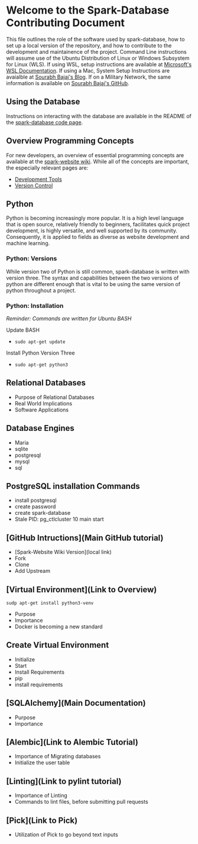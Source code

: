 # Welcome to the Spark-Database Contributing Document
This file outlines the role of the software used by spark-database, how to set up a local version of the repository, and how to contribute to the development and maintainence of the project. Command Line instructions will assume use of the Ubuntu Distribution of Linux or Windows Subsystem for Linux (WLS). If using WSL, setup instructions are available at [Microsoft's WSL Documentation](https://docs.microsoft.com/en-us/windows/wsl/install-win10). If using a Mac, System Setup Instructions are avaialble at [Sourabh Bajaj's Blog](http://sourabhbajaj.com/mac-setup/). If on a Military Network, the same information is available on [Sourabh Bajaj's GitHub](https://github.com/sb2nov/mac-setup).

## Using the Database
Instructions on interacting with the database are available in the README of the [spark-database code page](https://github.com/TravisSpark/spark-database).

## Overview Programming Concepts
For new developers, an overview of essential programming concepts are available at the [spark-website wiki](https://github.com/TravisSpark/spark-website/wiki). While all of the concepts are important, the especially relevant pages are:
- [Development Tools](https://github.com/TravisSpark/spark-website/wiki/Development-Tools)
- [Version Control](https://github.com/TravisSpark/spark-website/wiki/Collaboration#version-control)

## Python
Python is becoming increasingly more popular. It is a high level language that is open source, relatively friendly to beginners, facilitates quick project development, is highly versatile, and well supported by its community. Consequently, it is applied to fields as diverse as website development and machine learning. 

### Python: Versions
While version two of Python is still common, spark-database is written with version three. The syntax and capabilities between the two versions of python are different enough that is vital to be using the same version of python throughout a project.

### Python: Installation
*Reminder: Commands are written for Ubuntu BASH*

Update BASH
* ```sudo apt-get update```

Install Python Version Three
* ```sudo apt-get python3```

## Relational Databases
* Purpose of Relational Databases
* Real World Implications
* Software Applications

## Database Engines
* Maria
* sqlite
* postgresql
* mysql
* sql

## PostgreSQL installation Commands
* install postgresql
* create password
* create spark-database 
* Stale PID: pg_ctlcluster 10 main start

## [GitHub Intructions](Main GitHub tutorial)
- [Spark-Website Wiki Version](local link)
- Fork
- Clone
- Add Upstream

## [Virtual Environment](Link to Overview)
```sudp apt-get install python3-venv```
* Purpose
* Importance
* Docker is becoming a new standard

## Create Virtual Environment
* Initialize
* Start
* Install Requirements
* pip
* install requirements

## [SQLAlchemy](Main Documentation)
* Purpose
* Importance

## [Alembic](Link to Alembic Tutorial)
* Importance of Migrating databases
* Initialize the user table

## [Linting](Link to pylint tutorial)
* Importance of Linting
* Commands to lint files, before submitting pull requests

## [Pick](Link to Pick)
* Utilization of Pick to go beyond text inputs
